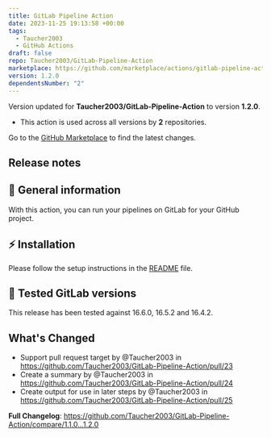 ```yaml
---
title: GitLab Pipeline Action
date: 2023-11-25 19:13:58 +00:00
tags:
  - Taucher2003
  - GitHub Actions
draft: false
repo: Taucher2003/GitLab-Pipeline-Action
marketplace: https://github.com/marketplace/actions/gitlab-pipeline-action
version: 1.2.0
dependentsNumber: "2"
---
```



Version updated for **Taucher2003/GitLab-Pipeline-Action** to version **1.2.0**.
- This action is used across all versions by **2** repositories.

Go to the [GitHub Marketplace](https://github.com/marketplace/actions/gitlab-pipeline-action) to find the latest changes.

## Release notes

## 🔮 General information

With this action, you can run your pipelines on GitLab for your GitHub project.

## ⚡ Installation

Please follow the setup instructions in the [README](https://github.com/Taucher2003/GitLab-Pipeline-Action/blob/1.0.0/README.md#setup) file.

## 🦊 Tested GitLab versions

This release has been tested against 16.6.0, 16.5.2 and 16.4.2.

## What's Changed
* Support pull request target by @Taucher2003 in https://github.com/Taucher2003/GitLab-Pipeline-Action/pull/23
* Create a summary by @Taucher2003 in https://github.com/Taucher2003/GitLab-Pipeline-Action/pull/24
* Create output for use in later steps by @Taucher2003 in https://github.com/Taucher2003/GitLab-Pipeline-Action/pull/25

**Full Changelog**: https://github.com/Taucher2003/GitLab-Pipeline-Action/compare/1.1.0...1.2.0
